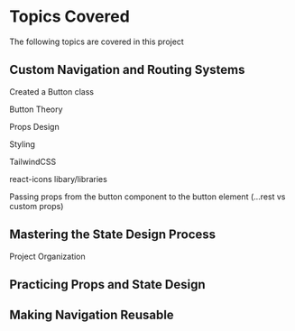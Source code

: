 # Topics Covered

The following topics are covered in this project

## Custom Navigation and Routing Systems

Created a Button class

Button Theory

Props Design

Styling

TailwindCSS

react-icons libary/libraries

Passing props from the button component to the button element (...rest vs custom props)

## Mastering the State Design Process

Project Organization

## Practicing Props and State Design

## Making Navigation Reusable
